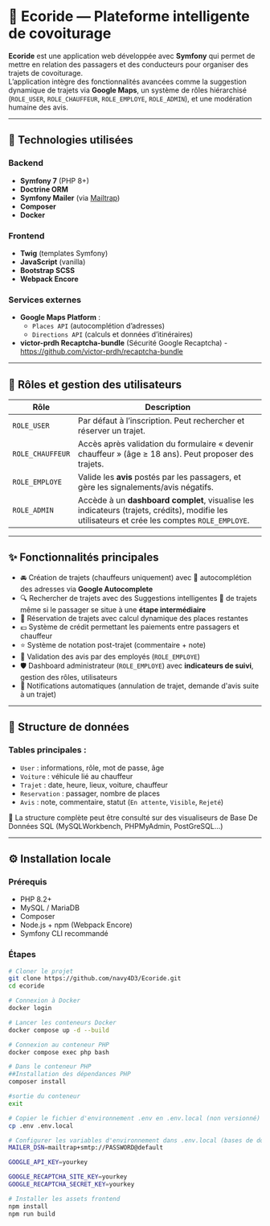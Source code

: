 # 🚗 Ecoride — Plateforme intelligente de covoiturage

**Ecoride** est une application web développée avec **Symfony** qui permet de mettre en relation des passagers et des conducteurs pour organiser des trajets de covoiturage.  
L’application intègre des fonctionnalités avancées comme la suggestion dynamique de trajets via **Google Maps**, un système de rôles hiérarchisé (`ROLE_USER`, `ROLE_CHAUFFEUR`, `ROLE_EMPLOYE`, `ROLE_ADMIN`), et une modération humaine des avis.

---

## 🧰 Technologies utilisées

### Backend
- **Symfony 7** (PHP 8+)
- **Doctrine ORM**
- **Symfony Mailer** (via [Mailtrap](https://mailtrap.io/))
- **Composer**
- **Docker**

### Frontend
- **Twig** (templates Symfony)
- **JavaScript** (vanilla)
- **Bootstrap SCSS**
- **Webpack Encore**

### Services externes
- **Google Maps Platform** :
  - `Places API` (autocomplétion d’adresses)
  - `Directions API` (calculs et données d’itinéraires)
- **victor-prdh Recaptcha-bundle** (Sécurité Google Recaptcha) - https://github.com/victor-prdh/recaptcha-bundle
---

## 🔐 Rôles et gestion des utilisateurs

| Rôle | Description |
|------|-------------|
| `ROLE_USER` | Par défaut à l’inscription. Peut rechercher et réserver un trajet. |
| `ROLE_CHAUFFEUR` | Accès après validation du formulaire « devenir chauffeur » (âge ≥ 18 ans). Peut proposer des trajets. |
| `ROLE_EMPLOYE` | Valide les **avis** postés par les passagers, et gère les signalements/avis négatifs. |
| `ROLE_ADMIN` | Accède à un **dashboard complet**, visualise les indicateurs (trajets, crédits), modifie les utilisateurs et crée les comptes `ROLE_EMPLOYE`. |

---

## ✨ Fonctionnalités principales


- 🚘 Création de trajets (chauffeurs uniquement) avec 📍 autocomplétion des adresses via **Google Autocomplete**
- 🔍 Rechercher de trajets avec des  Suggestions intelligentes 🧠 de trajets même si le passager se situe à une **étape intermédiaire**
- 📆 Réservation de trajets avec calcul dynamique des places restantes
- 💶 Système de crédit permettant les paiements entre passagers et chauffeur
- ⭐ Système de notation post-trajet (commentaire + note)
- 🧾 Validation des avis par des employés (`ROLE_EMPLOYE`)
- 🛡 Dashboard administrateur (`ROLE_EMPLOYE`) avec **indicateurs de suivi**, gestion des rôles, utilisateurs
- 📧 Notifications automatiques (annulation de trajet, demande d'avis suite à un trajet)


---

## 🧪 Structure de données

### Tables principales :
- `User` : informations, rôle, mot de passe, âge
- `Voiture` : véhicule lié au chauffeur
- `Trajet` : date, heure, lieux, voiture, chauffeur
- `Reservation` : passager, nombre de places
- `Avis` : note, commentaire, statut (`En attente`, `Visible`, `Rejeté`)

📁 La structure complète peut être consulté sur des visualiseurs de Base De Données SQL (MySQLWorkbench, PHPMyAdmin, PostGreSQL...)

---

## ⚙️ Installation locale

### Prérequis
- PHP 8.2+
- MySQL / MariaDB
- Composer
- Node.js + npm (Webpack Encore)
- Symfony CLI recommandé

### Étapes

```bash
# Cloner le projet
git clone https://github.com/navy4D3/Ecoride.git
cd ecoride

# Connexion à Docker
docker login

# Lancer les conteneurs Docker
docker compose up -d --build

# Connexion au conteneur PHP
docker compose exec php bash

# Dans le conteneur PHP
##Installation des dépendances PHP
composer install

#sortie du conteneur
exit

# Copier le fichier d'environnement .env en .env.local (non versionné)
cp .env .env.local

# Configurer les variables d'environnement dans .env.local (bases de données, mailer, google keys)
MAILER_DSN=mailtrap+smtp://PASSWORD@default

GOOGLE_API_KEY=yourkey

GOOGLE_RECAPTCHA_SITE_KEY=yourkey
GOOGLE_RECAPTCHA_SECRET_KEY=yourkey

# Installer les assets frontend
npm install
npm run build

